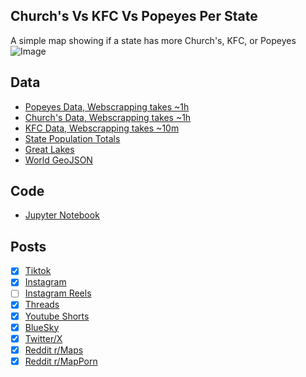 ## Church's Vs KFC Vs Popeyes Per State
A simple map showing if a state has more Church's, KFC, or Popeyes
![Image](https://drive.google.com/uc?export=view&id=1nga6GXJOMcHHEA4m4dTgeI0K0LnQCvKh)

## Data
* [Popeyes Data, Webscrapping takes ~1h](../../stores/Dollar_Generals_Per_State/)
* [Church's Data, Webscrapping takes ~1h](../../stores/Dollar_Trees_Per_State/)
* [KFC Data, Webscrapping takes ~10m](../../stores/Family_Dollars_Per_State/)
* [State Population Totals](https://www.census.gov/data/tables/time-series/demo/popest/2020s-state-total.html)
* [Great Lakes](https://usicecenter.gov/Products/GreatLakesData)
* [World GeoJSON](https://public.opendatasoft.com/explore/dataset/world-administrative-boundaries/export/?flg=en-us)

## Code
* [Jupyter Notebook](FormatData.ipynb)

## Posts
- [x] [Tiktok](https://www.tiktok.com/@vinemapper/video/7485805480061783339)
- [x] [Instagram](https://www.instagram.com/p/DHoWoQ3vFOD/)
- [ ] [Instagram Reels]()
- [x] [Threads](https://www.threads.net/@vinemapper/post/DHoWotwvucd)
- [x] [Youtube Shorts](https://youtube.com/shorts/nT3pg_q6H_4)
- [x] [BlueSky](https://bsky.app/profile/vinemapper.bsky.social/post/3ll7rune4es2o)
- [x] [Twitter/X](https://x.com/VineMapper/status/1904584537906307183)
- [x] [Reddit r/Maps](https://www.reddit.com/r/Maps/comments/1jjorrp/popeyes_vs_kfc_vs_churchs/)
- [x] [Reddit r/MapPorn](https://www.reddit.com/r/MapPorn/comments/1jjor92/popeyes_vs_kfc_vs_churchs/)
